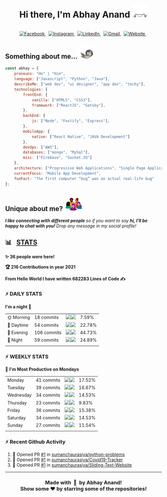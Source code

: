 <!-- HERO SECTION -->

<h1 align="center">
    <b>
        Hi there, I'm Abhay Anand 
    </b>
    <img src="./assets/cat.webp" width="50">
</h1>

<!-- SOCIAL ACCOUNT -->

<p align="center">
<br>
    <a href="https://www.facebook.com/abhay.anand.792/">
        <img src="https://img.shields.io/badge/facebook-%231877F2.svg?&style=for-the-badge&logo=facebook&logoColor=white" alt="Facebook" />
    </a>&nbsp;
    <a href="https://www.instagram.com/hashtag_abhay/">
        <img src="https://img.shields.io/badge/instagram-%23E4405F.svg?&style=for-the-badge&logo=instagram&logoColor=white" alt="Instagram" />
    </a>&nbsp;
    <a href="https://www.linkedin.com/in/abhay-anand1108/">
        <img src="https://img.shields.io/badge/linkedin-%230077B5.svg?&style=for-the-badge&logo=linkedin&logoColor=white" alt="LinkedIn" />
    </a>&nbsp;
    <a href="mailto:abhayanandkk23@gmail.com?subject=Konchiwa%20Abhay">
        <img src="https://img.shields.io/badge/gmail-%23D14836.svg?&style=for-the-badge&logo=gmail&logoColor=white" alt="Gmail"/>
    </a>&nbsp;
    <a href="https://abhay-web-folio.netlify.app/">
        <img alt="Website" src="https://img.shields.io/website?style=for-the-badge&up_message=portfolio&url=https%3A%2F%2Fkkvanonymous.github.io%2F">
    </a>&nbsp;
</p>

<!-- VIEW COUNT -->

<!-- <p align="center">
    <img align="center" alt="visitors" src="https://gpvc.arturio.dev/Abhay0809" />
</p> -->

<h2><b> 
    Something about me...   
    <img src="./assets/cat-fly.webp" width="50">
</b></h2>

```javascript
const abhay = {
    pronouns: "He" | "Him",
    language: ["Javascript", "Python", "Java"],
    describeMe: ["web dev", "ui designer", "app dev", "techy"],
    technologies: {
        frontEnd: {
            vanilla: ["HTML5", "CSS3"],
            framework: ["ReactJS", "Gatsby"],
        },
        backEnd: {
            js: ["Node", "Fastify", "Express"],
        },
        mobileApp: {
            native: ["React Native", "JAVA Development"]
        },
        devOps: ["AWS"],
        databases: ["mongo", "MySql"],
        misc: ["Firebase", "Socket.IO"]
    },
    architecture: ["Progressive Web Applications", "Single Page Applications"],
    currentFocus: "Mobile App Development",
    funFact: "The first computer “bug” was an actual real-life bug"
};
```

<div>
<h2>Unique about me? <img src="./assets/peeps.webp" width="60"></h2>
    <em>
        <b>
             I like connecting with different people
        </b> 
        so if you want to say 
        <b>
            hi, I'll be happy to chat with you!
        </b>
        Drop any message in my social profile! 
    </em>
</div>

<h2>📊 &nbsp; <b><u>STATS</u></b></h2>

<!--START_SECTION_PROFILE_VIEWS:readme-info-->
**✨ 36 people were here!**


<!--END_SECTION_PROFILE_VIEWS:readme-info-->


<!--START_CONTRIBUTIONS:readme-info-->
**🏆 216 Contributions in year 2021**


<!--END_CONTRIBUTIONS:readme-info-->

<!--START_SECTION_LINES_OF_CODE:readme-info-->
**From Hello World I have written 682283 Lines of Code ✍️**


<!--END_SECTION_LINES_OF_CODE:readme-info-->

### :zap: DAILY STATS 

<!--START_SECTION_DAILY_COMMIT:readme-info-->
**I'm a night 🦉** 

| | | | |
| --- | --- | --- | --- |
|🌞 Morning                |18 commits          |![](https://via.placeholder.com/32x22/000000/000000?text=+)![](https://via.placeholder.com/368x22/b8b8b8/b8b8b8?=text=+)|7.59%|
|🌆 Daytime                |54 commits          |![](https://via.placeholder.com/92x22/000000/000000?text=+)![](https://via.placeholder.com/308x22/b8b8b8/b8b8b8?=text=+)|22.78%|
|🌃 Evening                |106 commits         |![](https://via.placeholder.com/180x22/000000/000000?text=+)![](https://via.placeholder.com/220x22/b8b8b8/b8b8b8?=text=+)|44.73%|
|🌙 Night                  |59 commits          |![](https://via.placeholder.com/100x22/000000/000000?text=+)![](https://via.placeholder.com/300x22/b8b8b8/b8b8b8?=text=+)|24.89%|
| | | | |

<!--END_SECTION_DAILY_COMMIT:readme-info-->

### :zap: WEEKLY STATS 

<!--START_SECTION_WEEKLY_COMMIT:readme-info-->
📅 **I'm Most Productive on Mondays** 

| | | | |
| --- | --- | --- | --- |
|Monday                   |41 commits          |![](https://via.placeholder.com/72x22/000000/000000?text=+)![](https://via.placeholder.com/328x22/b8b8b8/b8b8b8?=text=+)|17.52%|
|Tuesday                  |39 commits          |![](https://via.placeholder.com/68x22/000000/000000?text=+)![](https://via.placeholder.com/332x22/b8b8b8/b8b8b8?=text=+)|16.67%|
|Wednesday                |34 commits          |![](https://via.placeholder.com/60x22/000000/000000?text=+)![](https://via.placeholder.com/340x22/b8b8b8/b8b8b8?=text=+)|14.53%|
|Thursday                 |23 commits          |![](https://via.placeholder.com/40x22/000000/000000?text=+)![](https://via.placeholder.com/360x22/b8b8b8/b8b8b8?=text=+)|9.83%|
|Friday                   |36 commits          |![](https://via.placeholder.com/60x22/000000/000000?text=+)![](https://via.placeholder.com/340x22/b8b8b8/b8b8b8?=text=+)|15.38%|
|Saturday                 |34 commits          |![](https://via.placeholder.com/60x22/000000/000000?text=+)![](https://via.placeholder.com/340x22/b8b8b8/b8b8b8?=text=+)|14.53%|
|Sunday                   |27 commits          |![](https://via.placeholder.com/48x22/000000/000000?text=+)![](https://via.placeholder.com/352x22/b8b8b8/b8b8b8?=text=+)|11.54%|
| | | | |

<!--END_SECTION_WEEKLY_COMMIT:readme-info-->

### :zap: Recent Github Activity

<!--START_SECTION:activity-->
1. 💪 Opened PR [#1](https://github.com/sumanchaurasiya/python-problems/pull/1) in [sumanchaurasiya/python-problems](https://github.com/sumanchaurasiya/python-problems)
2. 💪 Opened PR [#1](https://github.com/sumanchaurasiya/Covid19-Tracker/pull/1) in [sumanchaurasiya/Covid19-Tracker](https://github.com/sumanchaurasiya/Covid19-Tracker)
3. 💪 Opened PR [#1](https://github.com/sumanchaurasiya/Sliding-Text-Website/pull/1) in [sumanchaurasiya/Sliding-Text-Website](https://github.com/sumanchaurasiya/Sliding-Text-Website)
<!--END_SECTION:activity-->

---

<div align="center">
    <h3 align="center">
        <b>
        Made with &nbsp;💛&nbsp; by Abhay Anand!
        <br>
        Show some  ❤️  by starring some of the repositories!
        </br>
    </h3>
</div>
